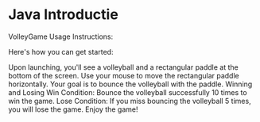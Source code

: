 # Java Introductie

VolleyGame Usage Instructions:

Here's how you can get started:

Upon launching, you'll see a volleyball and a rectangular paddle at the bottom of the screen.
Use your mouse to move the rectangular paddle horizontally.
Your goal is to bounce the volleyball with the paddle.
Winning and Losing
Win Condition:
Bounce the volleyball successfully 10 times to win the game.
Lose Condition:
If you miss bouncing the volleyball 5 times, you will lose the game.
Enjoy the game!
